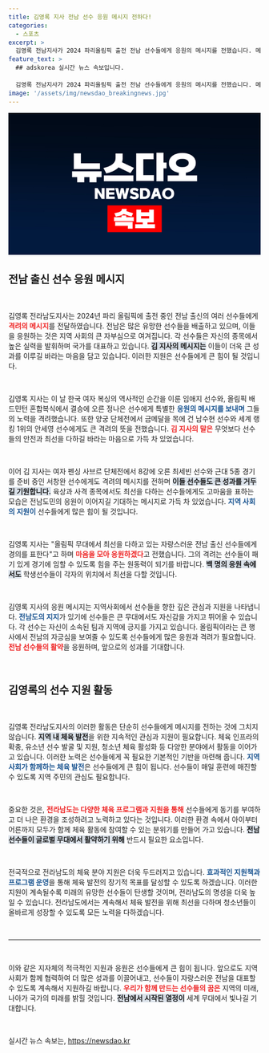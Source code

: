 ```yaml
---
title: 김영록 지사 전남 선수 응원 메시지 전하다!
categories:
  - 스포츠
excerpt: >
  김영록 전남지사가 2024 파리올림픽 출전 전남 선수들에게 응원의 메시지를 전했습니다. 메달 후보 선수들의 빛나는 활약을 기대하며, 전남도민의 응원을 모아 끝까지 지지할 것이라고 전했습니다.
feature_text: >
  ## adskorea 실시간 뉴스 속보입니다.

  김영록 전남지사가 2024 파리올림픽 출전 전남 선수들에게 응원의 메시지를 전했습니다. 메달 후보 선수들의 빛나는 활약을 기대하며, 전남도민의 응원을 모아 끝까지 지지할 것이라고 전했습니다.
image: '/assets/img/newsdao_breakingnews.jpg'
---
```


<p><img src="/assets/img/newsdao_breakingnews.jpg" alt="adskorea 속보" /></p>

<h2 data-ke-size="size26">전남 출신 선수 응원 메시지</h2>

<p data-ke-size="size16">&nbsp;</p>

<p>김영록 전라남도지사는 2024년 파리 올림픽에 출전 중인 전남 출신의 여러 선수들에게 <b><span style="color: #ee2323;">격려의 메시지</span></b>를 전달하였습니다. 전남은 많은 유망한 선수들을 배출하고 있으며, 이들을 응원하는 것은 지역 사회의 큰 자부심으로 여겨집니다. 각 선수들은 자신의 종목에서 높은 실력을 발휘하며 국가를 대표하고 있습니다. <b><span style="background-color: #21538527;">김 지사의 메시지는</span></b> 이들이 더욱 큰 성과를 이루길 바라는 마음을 담고 있습니다. 이러한 지원은 선수들에게 큰 힘이 될 것입니다. </p>

<p data-ke-size="size16">&nbsp;</p>

<p>김영록 지사는 이 날 한국 여자 복싱의 역사적인 순간을 이룬 임애지 선수와, 올림픽 배드민턴 혼합복식에서 결승에 오른 정나은 선수에게 특별한 <b><span style="color: #1a5490;">응원의 메시지를 보내며</span></b> 그들의 노력을 격려했습니다. 또한 양궁 단체전에서 금메달을 목에 건 남수현 선수와 세계 랭킹 1위의 안세영 선수에게도 큰 격려의 뜻을 전했습니다. <b><span style="color: #ee2323;">김 지사의 말은</span></b> 무엇보다 선수들의 안전과 최선을 다하길 바라는 마음으로 가득 차 있었습니다.</p>

<p data-ke-size="size16">&nbsp;</p>

<p>이어 김 지사는 여자 펜싱 사브르 단체전에서 8강에 오른 최세빈 선수와 근대 5종 경기를 준비 중인 서창완 선수에게도 격려의 메시지를 전하며 <b><span style="background-color: #21538527;">이들 선수들도 큰 성과를 거두길 기원합니다.</span></b> 육상과 사격 종목에서도 최선을 다하는 선수들에게도 고마움을 표하는 모습은 전남도민의 응원이 이어지길 기대하는 메시지로 가득 차 있었습니다. <b><span style="color: #1a5490;">지역 사회의 지원이</span></b> 선수들에게 많은 힘이 될 것입니다.</p>

<p data-ke-size="size16">&nbsp;</p>

<p>김영록 지사는 "올림픽 무대에서 최선을 다하고 있는 자랑스러운 전남 출신 선수들에게 경의를 표한다"고 하며 <b><span style="color: #ee2323;">마음을 모아 응원하겠다</span></b>고 전했습니다. 그의 격려는 선수들이 패기 있게 경기에 임할 수 있도록 힘을 주는 원동력이 되기를 바랍니다. <b><span style="background-color: #21538527;">백 명의 응원 속에서도</span></b> 학생선수들이 각자의 위치에서 최선을 다할 것입니다. </p>

<p data-ke-size="size16">&nbsp;</p>

<p>김영록 지사의 응원 메시지는 지역사회에서 선수들을 향한 깊은 관심과 지원을 나타냅니다. <b><span style="color: #1a5490;">전남도의 지지</span></b>가 있기에 선수들은 큰 무대에서도 자신감을 가지고 뛰어올 수 있습니다. 각 선수는 자신이 소속된 팀과 지역에 긍지를 가지고 있습니다. 올림픽이라는 큰 행사에서 전남의 자긍심을 보여줄 수 있도록 선수들에게 많은 응원과 격려가 필요합니다. <b><span style="color: #ee2323;">전남 선수들의 활약</span></b>을 응원하며, 앞으로의 성과를 기대합니다.</p>

<p data-ke-size="size16">&nbsp;</p>

<h2 data-ke-size="size26">김영록의 선수 지원 활동</h2>

<p data-ke-size="size16">&nbsp;</p>

<p>김영록 전라남도지사의 이러한 활동은 단순히 선수들에게 메시지를 전하는 것에 그치지 않습니다. <b><span style="background-color: #21538527;">지역 내 체육 발전</span></b>을 위한 지속적인 관심과 지원이 필요합니다. 체육 인프라의 확충, 유소년 선수 발굴 및 지원, 청소년 체육 활성화 등 다양한 분야에서 활동을 이어가고 있습니다. 이러한 노력은 선수들에게 꼭 필요한 기본적인 기반을 마련해 줍니다. <b><span style="color: #1a5490;">지역 사회가 함께하는 체육 발전</span></b>은 선수들에게 큰 힘이 됩니다. 선수들이 매일 훈련에 매진할 수 있도록 지역 주민의 관심도 필요합니다.</p>

<p data-ke-size="size16">&nbsp;</p>

<p>중요한 것은, <b><span style="color: #ee2323;">전라남도는 다양한 체육 프로그램과 지원을 통해</span></b> 선수들에게 동기를 부여하고 더 나은 환경을 조성하려고 노력하고 있다는 것입니다. 이러한 환경 속에서 아이부터 어른까지 모두가 함께 체육 활동에 참여할 수 있는 분위기를 만들어 가고 있습니다. <b><span style="background-color: #21538527;">전남 선수들이 글로벌 무대에서 활약하기 위해</span></b> 반드시 필요한 요소입니다. </p>

<p data-ke-size="size16">&nbsp;</p>

<p>전국적으로 전라남도의 체육 분야 지원은 더욱 두드러지고 있습니다. <b><span style="color: #1a5490;">효과적인 지원책과 프로그램 운영</span></b>을 통해 체육 발전의 장기적 목표를 달성할 수 있도록 하겠습니다. 이러한 지원이 계속될수록 미래의 유망한 선수들이 탄생할 것이며, 전라남도의 명성을 더욱 높일 수 있습니다. 전라남도에서는 계속해서 체육 발전을 위해 최선을 다하며 청소년들이 올바르게 성장할 수 있도록 모든 노력을 다하겠습니다.</p>

<p data-ke-size="size16">&nbsp;</p>

<hr>

<p data-ke-size="size16">&nbsp;</p>

<p>이와 같은 지자체의 적극적인 지원과 응원은 선수들에게 큰 힘이 됩니다. 앞으로도 지역 사회가 함께 협력하여 더 많은 성과를 이끌어내고, 선수들이 자랑스러운 전남을 대표할 수 있도록 계속해서 지원하길 바랍니다. <b><span style="color: #ee2323;">우리가 함께 만드는 선수들의 꿈은</span></b> 지역의 미래, 나아가 국가의 미래를 밝힐 것입니다. <b><span style="background-color: #21538527;">전남에서 시작된 열정이</span></b> 세계 무대에서 빛나길 기대합니다. </p>

<p data-ke-size="size16">&nbsp;</p>
실시간 뉴스 속보는, <a href="https://newsdao.kr" rel="dofollow">https://newsdao.kr</a>


